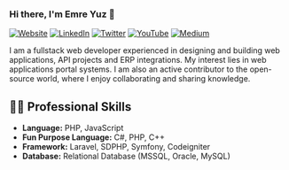 ### Hi there, I'm Emre Yuz 👋

[![Website](https://img.shields.io/badge/Website-CC5500?style=for-the-badge&logo=&logoColor=white)](https://wripad.io/) 
[![LinkedIn](https://img.shields.io/badge/LinkedIn-4682B4?style=for-the-badge&logo=linkedin&logoColor=white)](https://www.linkedin.com/in/mahmut-yildirim/)
[![Twitter](https://img.shields.io/badge/Twitter-1E90FF?style=for-the-badge&logo=twitter&logoColor=white)](https://twitter.com/sdclowen)
[![YouTube](https://img.shields.io/badge/YouTube-B22222?style=for-the-badge&logo=youtube&logoColor=white)](https://www.youtube.com/@sdclowen)
[![Medium](https://img.shields.io/badge/Medium-555555?style=for-the-badge&logo=medium&logoColor=white)](https://medium.com/@sdclowen)

I am a fullstack web developer experienced in designing and building web applications, API projects and ERP integrations. My interest lies in web applications portal systems. I am also an active contributor to the open-source world, where I enjoy collaborating and sharing knowledge.  

## 👨‍💻 Professional Skills

-  **Language:**  PHP, JavaScript
-  **Fun Purpose Language:**  C#, PHP, C++
-  **Framework:**  Laravel, SDPHP, Symfony, Codeigniter
-  **Database:** Relational Database (MSSQL, Oracle, MySQL)
